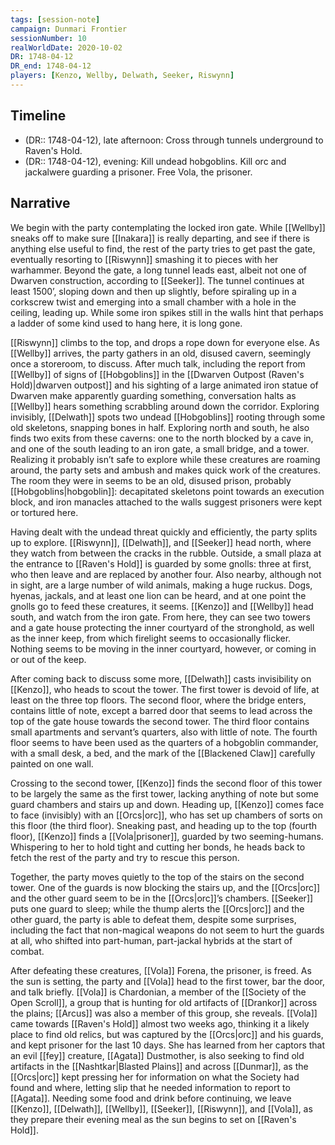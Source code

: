 ```yaml
---
tags: [session-note]
campaign: Dunmari Frontier
sessionNumber: 10
realWorldDate: 2020-10-02
DR: 1748-04-12
DR_end: 1748-04-12
players: [Kenzo, Wellby, Delwath, Seeker, Riswynn]
---
```

## Timeline

- (DR:: 1748-04-12), late afternoon: Cross through tunnels underground to Raven's Hold. 
- (DR:: 1748-04-12), evening: Kill undead hobgoblins. Kill orc and jackalwere guarding a prisoner. Free Vola, the prisoner. 

## Narrative
We begin with the party contemplating the locked iron gate. While [[Wellby]] sneaks off to make sure [[Inakara]] is really departing, and see if there is anything else useful to find, the rest of the party tries to get past the gate, eventually resorting to [[Riswynn]] smashing it to pieces with her warhammer. Beyond the gate, a long tunnel leads east, albeit not one of Dwarven construction, according to [[Seeker]]. The tunnel continues at least 1500’, sloping down and then up slightly, before spiraling up in a corkscrew twist and emerging into a small chamber with a hole in the ceiling, leading up. While some iron spikes still in the walls hint that perhaps a ladder of some kind used to hang here, it is long gone. 

[[Riswynn]] climbs to the top, and drops a rope down for everyone else. As [[Wellby]] arrives, the party gathers in an old, disused cavern, seemingly once a storeroom, to discuss. After much talk, including the report from [[Wellby]] of signs of [[Hobgoblins]] in the [[Dwarven Outpost (Raven's Hold)|dwarven outpost]] and his sighting of a large animated iron statue of Dwarven make apparently guarding something, conversation halts as [[Wellby]] hears something scrabbling around down the corridor. Exploring invisibly, [[Delwath]] spots two undead [[Hobgoblins]] rooting through some old skeletons, snapping bones in half. Exploring north and south, he also finds two exits from these caverns: one to the north blocked by a cave in, and one of the south leading to an iron gate, a small bridge, and a tower. Realizing it probably isn’t safe to explore while these creatures are roaming around, the party sets and ambush and makes quick work of the creatures. The room they were in seems to be an old, disused prison, probably [[Hobgoblins|hobgoblin]]: decapitated skeletons point towards an execution block, and iron manacles attached to the walls suggest prisoners were kept or tortured here.

Having dealt with the undead threat quickly and efficiently, the party splits up to explore. [[Riswynn]], [[Delwath]], and [[Seeker]] head north, where they watch from between the cracks in the rubble. Outside, a small plaza at the entrance to [[Raven's Hold]] is guarded by some gnolls: three at first, who then leave and are replaced by another four. Also nearby, although not in sight, are a large number of wild animals, making a huge ruckus. Dogs, hyenas, jackals, and at least one lion can be heard, and at one point the gnolls go to feed these creatures, it seems. [[Kenzo]] and [[Wellby]] head south, and watch from the iron gate. From here, they can see two towers and a gate house protecting the inner courtyard of the stronghold, as well as the inner keep, from which firelight seems to occasionally flicker. Nothing seems to be moving in the inner courtyard, however, or coming in or out of the keep.

After coming back to discuss some more, [[Delwath]] casts invisibility on [[Kenzo]], who heads to scout the tower. The first tower is devoid of life, at least on the three top floors. The second floor, where the bridge enters, contains little of note, except a barred door that seems to lead across the top of the gate house towards the second tower. The third floor contains small apartments and servant’s quarters, also with little of note. The fourth floor seems to have been used as the quarters of a hobgoblin commander, with a small desk, a bed, and the mark of the [[Blackened Claw]] carefully painted on one wall.

Crossing to the second tower, [[Kenzo]] finds the second floor of this tower to be largely the same as the first tower, lacking anything of note but some guard chambers and stairs up and down. Heading up, [[Kenzo]] comes face to face (invisibly) with an [[Orcs|orc]], who has set up chambers of sorts on this floor (the third floor). Sneaking past, and heading up to the top (fourth floor), [[Kenzo]] finds a [[Vola|prisoner]], guarded by two seeming-humans. Whispering to her to hold tight and cutting her bonds, he heads back to fetch the rest of the party and try to rescue this person.

Together, the party moves quietly to the top of the stairs on the second tower. One of the guards is now blocking the stairs up, and the [[Orcs|orc]] and the other guard seem to be in the [[Orcs|orc]]’s chambers. [[Seeker]] puts one guard to sleep; while the thump alerts the [[Orcs|orc]] and the other guard, the party is able to defeat them, despite some surprises, including the fact that non-magical weapons do not seem to hurt the guards at all, who shifted into part-human, part-jackal hybrids at the start of combat. 

After defeating these creatures, [[Vola]] Forena, the prisoner, is freed. As the sun is setting, the party and [[Vola]] head to the first tower, bar the door, and talk briefly. [[Vola]] is Chardonian, a member of the [[Society of the Open Scroll]], a group that is hunting for old artifacts of [[Drankor]] across the plains; [[Arcus]] was also a member of this group, she reveals. [[Vola]] came towards [[Raven's Hold]] almost two weeks ago, thinking it a likely place to find old relics, but was captured by the [[Orcs|orc]] and his guards, and kept prisoner for the last 10 days. She has learned from her captors that an evil [[fey]] creature, [[Agata]] Dustmother, is also seeking to find old artifacts in the [[Nashtkar|Blasted Plains]] and across [[Dunmar]], as the [[Orcs|orc]] kept pressing her for information on what the Society had found and where, letting slip that he needed information to report to [[Agata]]. Needing some food and drink before continuing, we leave [[Kenzo]], [[Delwath]], [[Wellby]], [[Seeker]], [[Riswynn]], and [[Vola]], as they prepare their evening meal as the sun begins to set on [[Raven's Hold]].
